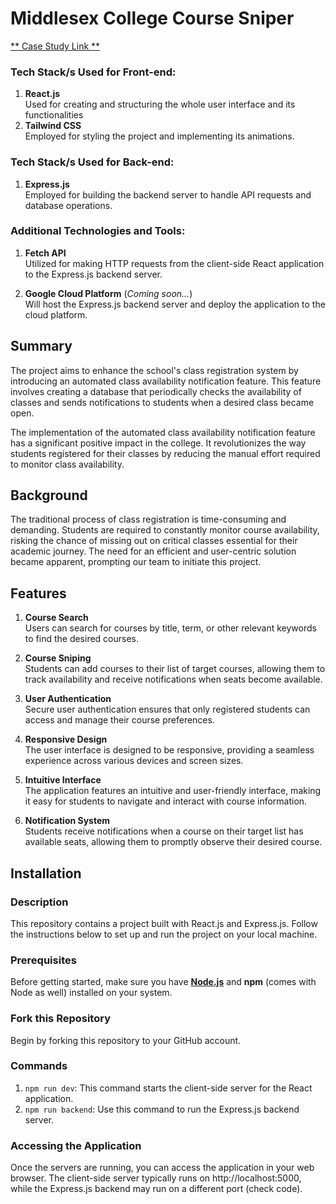 # Middlesex College Course Sniper
[** Case Study Link **](https://kemargraham267.wixsite.com/kemar/sniper)

### Tech Stack/s Used for Front-end:
1. **React.js**\
Used for creating and structuring the whole user interface and its functionalities
2. **Tailwind CSS**\
Employed for styling the project and implementing its animations.

### Tech Stack/s Used for Back-end:
1. **Express.js**\
Employed for building the backend server to handle API requests and database operations.

### Additional Technologies and Tools:

1. **Fetch API**\
Utilized for making HTTP requests from the client-side React application to the Express.js backend server.

2. **Google Cloud Platform** (*Coming soon...*)\
Will host the Express.js backend server and deploy the application to the cloud platform.

## Summary
The project aims to enhance the school's class registration system by introducing an automated class availability notification feature. This feature involves creating a database that periodically checks the availability of classes and sends notifications to students when a desired class became open.

The implementation of the automated class availability notification feature has a significant positive impact in the college. It revolutionizes the way students registered for their classes by reducing the manual effort required to monitor class availability.

## Background
The traditional process of class registration is time-consuming and demanding. Students are required to constantly monitor course availability, risking the chance of missing out on critical classes essential for their academic journey. The need for an efficient and user-centric solution became apparent, prompting our team to initiate this project.

## Features
1. **Course Search**\
Users can search for courses by title, term, or other relevant keywords to find the desired courses.

2. **Course Sniping**\
Students can add courses to their list of target courses, allowing them to track availability and receive notifications when seats become available.

3. **User Authentication**\
Secure user authentication ensures that only registered students can access and manage their course preferences.

4. **Responsive Design**\
The user interface is designed to be responsive, providing a seamless experience across various devices and screen sizes.

5. **Intuitive Interface**\
The application features an intuitive and user-friendly interface, making it easy for students to navigate and interact with course information.

6.  **Notification System**\
Students receive notifications when a course on their target list has available seats, allowing them to promptly observe their desired course.

## Installation

### Description
This repository contains a project built with React.js and Express.js. Follow the instructions below to set up and run the project on your local machine.

### Prerequisites
Before getting started, make sure you have [**Node.js**](https://nodejs.org/en) and **npm** (comes with Node as well) installed on your system.

### Fork this Repository
Begin by forking this repository to your GitHub account.

### Commands
1. `npm run dev`: This command starts the client-side server for the React application.
2. `npm run backend`: Use this command to run the Express.js backend server.

### Accessing the Application
Once the servers are running, you can access the application in your web browser. The client-side server typically runs on http://localhost:5000, while the Express.js backend may run on a different port (check code).

